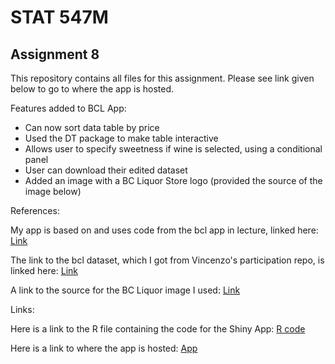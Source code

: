 # STAT 547M

## Assignment 8

This repository contains all files for this assignment. Please see link given below to go to where the app is hosted.

Features added to BCL App:
* Can now sort data table by price
* Used the DT package to make table interactive
* Allows user to specify sweetness if wine is selected, using a conditional panel
* User can download their edited dataset
* Added an image with a BC Liquor Store logo (provided the source of the image below)

References:

My app is based on and uses code from the bcl app in lecture, linked here: [Link](https://github.com/vincenzocoia/STAT545_participation/blob/master/cm107/bcl/app.R)

The link to the bcl dataset, which I got from Vincenzo's participation repo, is linked here: [Link](https://github.com/vincenzocoia/STAT545_participation/blob/master/cm107/bcl/bcl-data.csv)

A link to the source for the BC Liquor image I used: [Link](http://hillsidecentre.com/wrdprss/wp-contenter/sabai/File/files/l_bf8bddca7d59221bbc1c1abfa1ce7779.jpg)

Links:

Here is a link to the R file containing the code for the Shiny App: [R code](https://github.com/STAT545-UBC-students/hw08-curtis77/blob/master/bclCurtis/app.R)

Here is a link to where the app is hosted: [App](https://curtis77.shinyapps.io/bclcurtis/)


